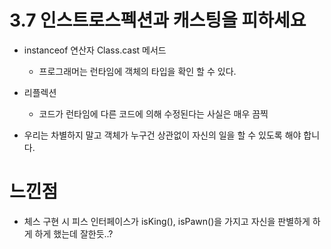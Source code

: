 # 3.7 인스트로스펙션과 캐스팅을 피하세요

- instanceof 연산자 Class.cast 메서드
  - 프로그래머는 런타임에 객체의 타입을 확인 할 수 있다.
- 리플렉션
  - 코드가 런타임에 다른 코드에 의해 수정된다는 사실은 매우 끔찍



- 우리는 차별하지 말고 객체가 누구건 상관없이 자신의 일을 할 수 있도록 해야 합니다.



# 느낀점

- 체스 구현 시 피스 인터페이스가 isKing(), isPawn()을 가지고 자신을 판별하게 하게 하게 했는데 잘한듯..? 